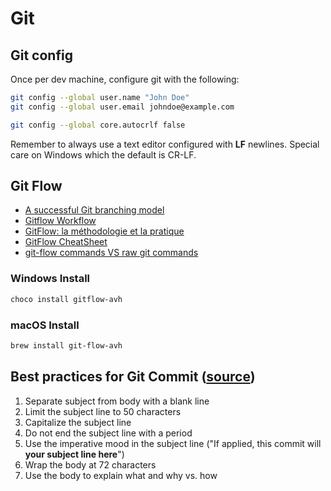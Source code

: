# Git

## Git config

Once per dev machine, configure git with the following:

```bash
git config --global user.name "John Doe"
git config --global user.email johndoe@example.com

git config --global core.autocrlf false
```

Remember to always use a text editor configured with **LF** newlines. Special care on Windows which the default is CR-LF.

## Git Flow

 * [A successful Git branching model](http://nvie.com/posts/a-successful-git-branching-model/)
 * [Gitflow Workflow](https://www.atlassian.com/git/tutorials/comparing-workflows/gitflow-workflow)
 * [GitFlow: la méthodologie et la pratique](https://blog.nathanaelcherrier.com/2016/07/11/gitflow-la-methodologie-et-la-pratique/)
 * [GitFlow CheatSheet](https://danielkummer.github.io/git-flow-cheatsheet/)
 * [git-flow commands VS raw git commands](https://gist.github.com/JamesMGreene/cdd0ac49f90c987e45ac)

### Windows Install

```bash
choco install gitflow-avh
```

### macOS Install

```bash
brew install git-flow-avh
```


## Best practices for Git Commit ([source](https://chris.beams.io/posts/git-commit/))
 1. Separate subject from body with a blank line
 2. Limit the subject line to 50 characters
 3. Capitalize the subject line
 4. Do not end the subject line with a period
 5. Use the imperative mood in the subject line ("If applied, this commit will __your subject line here__")
 6. Wrap the body at 72 characters
 7. Use the body to explain what and why vs. how
